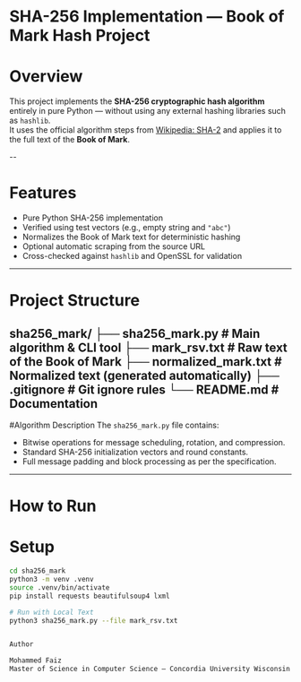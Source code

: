 # SHA-256 Implementation — Book of Mark Hash Project

# Overview
This project implements the **SHA-256 cryptographic hash algorithm** entirely in pure Python — without using any external hashing libraries such as `hashlib`.  
It uses the official algorithm steps from [Wikipedia: SHA-2](https://en.wikipedia.org/wiki/SHA-2) and applies it to the full text of the **Book of Mark**.

--

# Features
-  Pure Python SHA-256 implementation
-  Verified using test vectors (e.g., empty string and `"abc"`)
-  Normalizes the Book of Mark text for deterministic hashing
-  Optional automatic scraping from the source URL
-  Cross-checked against `hashlib` and OpenSSL for validation

---

# Project Structure
sha256_mark/
├── sha256_mark.py # Main algorithm & CLI tool
├── mark_rsv.txt # Raw text of the Book of Mark
├── normalized_mark.txt # Normalized text (generated automatically)
├── .gitignore # Git ignore rules
└── README.md # Documentation
---

#Algorithm Description
The `sha256_mark.py` file contains:
- Bitwise operations for message scheduling, rotation, and compression.
- Standard SHA-256 initialization vectors and round constants.
- Full message padding and block processing as per the specification.

---

# How to Run

# Setup
```bash
cd sha256_mark
python3 -m venv .venv
source .venv/bin/activate
pip install requests beautifulsoup4 lxml

# Run with Local Text
python3 sha256_mark.py --file mark_rsv.txt


Author

Mohammed Faiz
Master of Science in Computer Science — Concordia University Wisconsin
